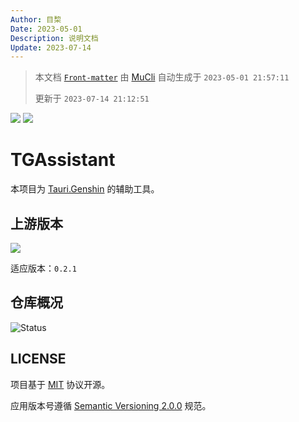 ```yaml
---
Author: 目棃
Date: 2023-05-01
Description: 说明文档
Update: 2023-07-14
---
```


> 本文档 [`Front-matter`](https://github.com/BTMuli/Mucli#FrontMatter) 由 [MuCli](https://github.com/BTMuli/Mucli) 自动生成于 `2023-05-01 21:57:11`
>
> 更新于 `2023-07-14 21:12:51`

![](https://img.shields.io/github/last-commit/BTMuli/TGAssistant?style=for-the-badge) ![](https://img.shields.io/github/license/BTMuli/TGAssistant?style=for-the-badge)

# TGAssistant

本项目为 [Tauri.Genshin](https://github.com/BTMuli/Tauri.Genshin) 的辅助工具。

## 上游版本

![](https://img.shields.io/github/v/release/BTMuli/Tauri.Genshin?include_prereleases&style=for-the-badge)

适应版本：`0.2.1`

## 仓库概况

![Status](https://repobeats.axiom.co/api/embed/24b7ed9ab5282403bb47ac9cb4223135905caf1a.svg "Repobeats analytics image")

## LICENSE

项目基于 [MIT](LICENSE) 协议开源。

应用版本号遵循 [Semantic Versioning 2.0.0](https://semver.org/lang/zh-CN/) 规范。
